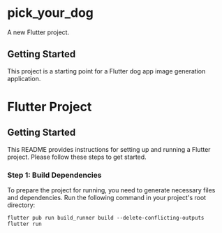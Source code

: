 # pick_your_dog

A new Flutter project.

## Getting Started

This project is a starting point for a Flutter dog app image generation application.

# Flutter Project

## Getting Started

This README provides instructions for setting up and running a Flutter project. Please follow these steps to get started.

### Step 1: Build Dependencies

To prepare the project for running, you need to generate necessary files and dependencies. Run the following command in your project's root directory:

```shell
flutter pub run build_runner build --delete-conflicting-outputs
flutter run



